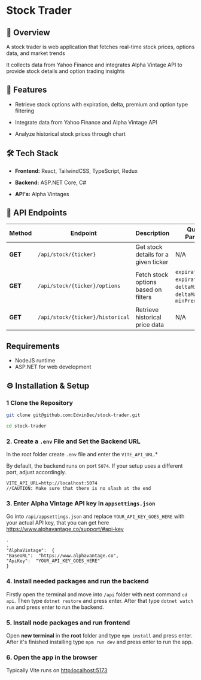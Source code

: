 # Stock Trader

## 📌 Overview

A stock trader is web application that fetches real-time stock prices, options data, and market trends

It collects data from Yahoo Finance and integrates Alpha Vintage API to provide stock details and option trading insights

## 🚀 Features

- Retrieve stock options with expiration, delta, premium and option type filtering

- Integrate data from Yahoo Finance and Alpha Vintage API

- Analyze historical stock prices through chart

## 🛠️ Tech Stack

- **Frontend:** React, TailwindCSS, TypeScript, Redux

- **Backend:** ASP.NET Core, C#

- **API's:** Alpha Vintages


## 📌 API Endpoints

| Method | Endpoint | Description | Query Params | Example |
|--------|---------|-------------|--------------|---------|
| **GET** | `/api/stock/{ticker}` | Get stock details for a given ticker | N/A | `/api/stock/AAPL` |
| **GET** | `/api/stock/{ticker}/options` | Fetch stock options based on filters | `expirationMin`, `expirationMax`, `deltaMin`, `deltaMax`, `minPremium` | `/api/stock/nvda/options?expirationMin=1&expirationMax=8&deltaMin=-0.6&deltaMax=1&optionType=both&minPremium=10` |
| **GET** | `/api/stock/{ticker}/historical` | Retrieve historical price data | N/A | `/api/stock/AAPL/historical` |


## Requirements

- NodeJS runtime
- ASP.NET for web development

## ⚙️ Installation & Setup

### 1️ Clone the Repository

```sh
git clone git@github.com:EdvinBec/stock-trader.git

cd stock-trader
```

### 2. Create a `.env` File and Set the Backend URL

In the root folder create `.env` file and enter the `VITE_API_URL`.\*

By default, the backend runs on port `5074`. If your setup uses a different port, adjust accordingly.

```
VITE_API_URL=http://localhost:5074 
//CAUTION: Make sure that there is no slash at the end
```

### 3. Enter Alpha Vintage API key in `appsettings.json`

Go into `/api/appsettings.json` and replace `YOUR_API_KEY_GOES_HERE` with your actual API key, that you can get here https://www.alphavantage.co/support/#api-key

```
.
.
"AlphaVintage":  {
"BaseURL":  "https://www.alphavantage.co",
"ApiKey":  "YOUR_API_KEY_GOES_HERE"
}
```

### 4. Install needed packages and run the backend

Firstly open the terminal and move into `/api` folder with next command `cd api`. Then type `dotnet restore` and press enter. After that type `dotnet watch run` and press enter to run the backend.

### 5. Install node packages and run frontend

Open **new terminal** in the **root** folder and type `npm install` and press enter. After it's finished installing type `npm run dev` and press enter to run the app.

### 6. Open the app in the browser

Typically Vite runs on [http:localhost:5173](http:localhost:5173)
